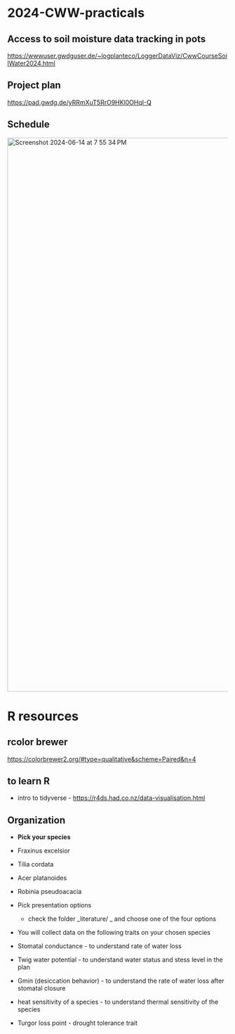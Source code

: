 # 2024-CWW-practicals

## Access to soil moisture data tracking in pots
https://wwwuser.gwdguser.de/~logplanteco/LoggerDataViz/CwwCourseSoilWater2024.html


## Project plan
https://pad.gwdg.de/yRRmXuT5RrO9HKl0OHqI-Q


## Schedule
<img width="1260" alt="Screenshot 2024-06-14 at 7 55 34 PM" src="https://github.com/sharathsp93/2024-CWW-practicals/assets/33393353/a791886f-1f1b-45d9-adee-7ab795c46e69">



# R resources
## rcolor brewer
https://colorbrewer2.org/#type=qualitative&scheme=Paired&n=4
## to learn R
* intro to tidyverse - https://r4ds.had.co.nz/data-visualisation.html

## Organization

* **Pick your species**
 * Fraxinus excelsior
 * Tilia cordata
 * Acer platanoides
 * Robinia pseudoacacia

* Pick presentation options
  * check the folder _literature/ _ and choose one of the four options

* You will collect data on the following traits on your chosen species
 * Stomatal conductance - to understand rate of water loss
 * Twig water potential - to understand water status and stess level in the plan
 * Gmin (desiccation behavior) - to understand the rate of water loss after stomatal closure
 * heat sensitivity of a species - to understand thermal sensitivity of the species
 * Turgor loss point - drought tolerance trait


